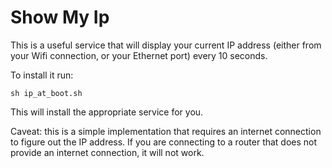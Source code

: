 # Show My Ip 

This is a useful service that will display your current IP address (either from your Wifi connection, or your Ethernet port) every 10 seconds. 

To install it run:

`sh ip_at_boot.sh`

This will install the appropriate service for you.

Caveat:
this is a simple implementation that requires an internet connection to figure out the IP address. If you are connecting to a router that does not provide an internet connection, it will not work.
